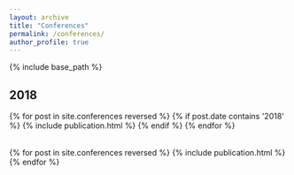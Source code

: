 ```yaml
---
layout: archive
title: "Conferences"
permalink: /conferences/
author_profile: true
---
```


<!-- {% if site.author.googlescholar %}
  You can also find my articles on <u><a href="{{author.googlescholar}}">my Google Scholar profile</a>.</u>
{% endif %} -->

{% include base_path %}

## 2018

<table>
{% for post in site.conferences reversed %}
  {% if post.date contains '2018' %}
      <tr>{% include publication.html %}</tr>
  {% endif %}
{% endfor %}
</table>

<table>
{% for post in site.conferences reversed %}
  <tr>{% include publication.html %}</tr>
{% endfor %}
</table>

